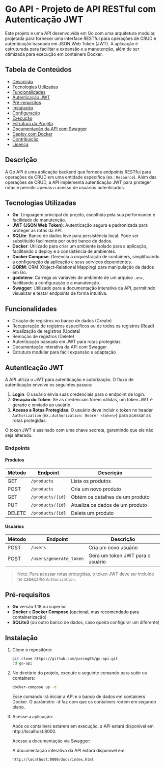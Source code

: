 # Go API - Projeto de API RESTful com Autenticação JWT

Este projeto é uma API desenvolvida em Go com uma arquitetura modular, projetada para fornecer uma interface RESTful para operações de CRUD e autenticação baseada em JSON Web Token (JWT). A aplicação é estruturada para facilitar a expansão e a manutenção, além de ser otimizada para execução em containers Docker.

## Tabela de Conteúdos

- [Descrição](#descrição)
- [Tecnologias Utilizadas](#tecnologias-utilizadas)
- [Funcionalidades](#funcionalidades)
- [Autenticação JWT](#autenticação-jwt)
- [Pré-requisitos](#pré-requisitos)
- [Instalação](#instalação)
- [Configuração](#configuração)
- [Execução](#execução)
- [Estrutura do Projeto](#estrutura-do-projeto)
- [Documentação da API com Swagger](#documentação-da-api-com-swagger)
- [Deploy com Docker](#deploy-com-docker)
- [Contribuição](#contribuição)
- [Licença](#licença)

## Descrição

A Go API é uma aplicação backend que fornece endpoints RESTful para operações de CRUD em uma entidade específica (ex.: `Resource`). Além das operações de CRUD, a API implementa autenticação JWT para proteger rotas e permitir apenas o acesso de usuários autenticados.

## Tecnologias Utilizadas

- **Go**: Linguagem principal do projeto, escolhida pela sua performance e facilidade de manutenção.
- **JWT (JSON Web Token)**: Autenticação segura e padronizada para proteger as rotas da API.
- **SQLite**: Banco de dados leve para persistência local. Pode ser substituído facilmente por outro banco de dados.
- **Docker**: Utilizado para criar um ambiente isolado para a aplicação, facilitando o deploy e a consistência de ambientes.
- **Docker Compose**: Gerencia a orquestração de containers, simplificando a configuração da aplicação e seus serviços dependentes.
- **GORM**: ORM (Object-Relational Mapping) para manipulação de dados em Go.
- **godotenv**: Carrega as variáveis de ambiente de um arquivo `.env`, facilitando a configuração e a manutenção.
- **Swagger**: Utilizado para a documentação interativa da API, permitindo visualizar e testar endpoints de forma intuitiva.

## Funcionalidades

- Criação de registros no banco de dados (Create)
- Recuperação de registros específicos ou de todos os registros (Read)
- Atualização de registros (Update)
- Remoção de registros (Delete)
- Autenticação baseada em JWT para rotas protegidas
- Documentação interativa da API com Swagger
- Estrutura modular para fácil expansão e adaptação

## Autenticação JWT

A API utiliza o JWT para autenticação e autorização. O fluxo de autenticação envolve os seguintes passos:

1. **Login**: O usuário envia suas credenciais para o endpoint de login.
2. **Geração do Token**: Se as credenciais forem válidas, um token JWT é gerado e enviado ao usuário.
3. **Acesso a Rotas Protegidas**: O usuário deve incluir o token no header `Authorization` (ex.: `Authorization: Bearer <token>`) para acessar as rotas protegidas.

O token JWT é assinado com uma chave secreta, garantindo que ele não seja alterado.

### Endpoints

#### Produtos

| Método | Endpoint         | Descrição                       |
| ------ | ---------------- | ------------------------------- |
| GET    | `/products`      | Lista os produtos               |
| POST   | `/products`      | Cria um novo produto            |
| GET    | `/products/{id}` | Obtém os detalhes de um produto |
| PUT    | `/products/{id}` | Atualiza os dados de um produto |
| DELETE | `/products/{id}` | Deleta um produto               |

#### Usuários

| Método | Endpoint                | Descrição                        |
| ------ | ----------------------- | -------------------------------- |
| POST   | `/users`                | Cria um novo usuário             |
| POST   | `/users/generate_token` | Gera um token JWT para o usuário |

> Note: Para acessar rotas protegidas, o token JWT deve ser incluído no cabeçalho `Authorization`.

## Pré-requisitos

- **Go** versão 1.18 ou superior
- **Docker** e **Docker Compose** (opcional, mas recomendado para containerização)
- **SQLite3** (ou outro banco de dados, caso queira configurar um diferente)

## Instalação

1. Clone o repositório:

   ```bash
   git clone https://github.com/poring86/go-api.git
   cd go-api
   ```

2. No diretório do projeto, execute o seguinte comando para subir os containers:

   ```bash
   docker-compose up -d
   ```

   Esse comando irá iniciar a API e o banco de dados em containers Docker. O parâmetro -d faz com que os containers rodem em segundo plano.

3. Acesse a aplicação:

   Após os containers estarem em execução, a API estará disponível em http://localhost:8000.

   Acesse a documentação via Swagger:

   A documentação interativa da API estará disponível em:

   ```bash
   http://localhost:8000/docs/index.html
   ```
